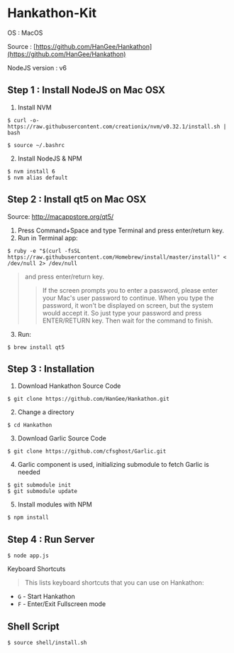 # Hankathon-Kit
OS : MacOS

Source : [https://github.com/HanGee/Hankathon](https://github.com/HanGee/Hankathon)

NodeJS version : v6
## Step 1 : Install NodeJS on Mac OSX
1. Install NVM
```shell
$ curl -o- https://raw.githubusercontent.com/creationix/nvm/v0.32.1/install.sh | bash

$ source ~/.bashrc
```
2. Install NodeJS & NPM
```shell
$ nvm install 6
$ nvm alias default
```

## Step 2 : Install qt5 on Mac OSX
Source: http://macappstore.org/qt5/
1. Press Command+Space and type Terminal and press enter/return key.
2. Run in Terminal app:
```shell
$ ruby -e "$(curl -fsSL https://raw.githubusercontent.com/Homebrew/install/master/install)" < /dev/null 2> /dev/null
```
> and press enter/return key.
>> If the screen prompts you to enter a password, please enter your Mac's user password to continue. When you type the password, it won't be displayed on screen, but the system would accept it. So just type your password and press ENTER/RETURN key. Then wait for the command to finish.
3.	Run:
```shell
$ brew install qt5
```
## Step 3 : Installation
1. Download Hankathon Source Code
```shell
$ git clone https://github.com/HanGee/Hankathon.git
```
2. Change a directory
```shell
$ cd Hankathon
```
3. Download Garlic Source Code
```shell
$ git clone https://github.com/cfsghost/Garlic.git
```
4. Garlic component is used, initializing submodule to fetch Garlic is needed
```shell
$ git submodule init
$ git submodule update
```
5. Install modules with NPM
```shell
$ npm install
```

## Step 4 : Run Server
```shell
$ node app.js
```

Keyboard Shortcuts

> This lists keyboard shortcuts that you can use on Hankathon:
* `G` - Start Hankathon
* `F` - Enter/Exit Fullscreen mode

## Shell Script
```shell
$ source shell/install.sh
```